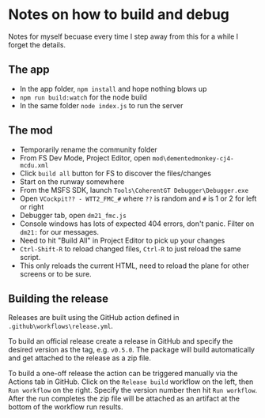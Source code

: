 # Notes on how to build and debug

Notes for myself becuase every time I step away from this for a while I forget the details.

## The app

* In the app folder, `npm install` and hope nothing blows up
* `npm run build:watch` for the node build
* In the same folder `node index.js` to run the server

## The mod

* Temporarily rename the community folder
* From FS Dev Mode, Project Editor, open `mod\dementedmonkey-cj4-mcdu.xml`
* Click `build all` button for FS to discover the files/changes
* Start on the runway somewhere
* From the MSFS SDK, launch `Tools\CoherentGT Debugger\Debugger.exe`
* Open `VCockpit?? - WTT2_FMC_#` where `??` is random and `#` is 1 or 2 for left or right
* Debugger tab, open `dm21_fmc.js`
* Console windows has lots of expected 404 errors, don't panic.  Filter on `dm21:` for our messages.
* Need to hit "Build All" in Project Editor to pick up your changes
* `Ctrl-Shift-R` to reload changed files, `Ctrl-R` to just reload the same script.
* This only reloads the current HTML, need to reload the plane for other screens or to be sure.

## Building the release

Releases are built using the GitHub action defined in `.github\workflows\release.yml`.

To build an official release create a release in GitHub and specify the desired
version as the tag, e.g. `v0.5.0`. The package will build automatically and get
attached to the release as a zip file.

To build a one-off release the action can be triggered manually via the Actions
tab in GitHub. Click on the `Release build` workflow on the left, then `Run workflow`
on the right. Specify the version number then hit `Run workflow`. After the run completes
the zip file will be attached as an artifact at the bottom of the workflow run results.